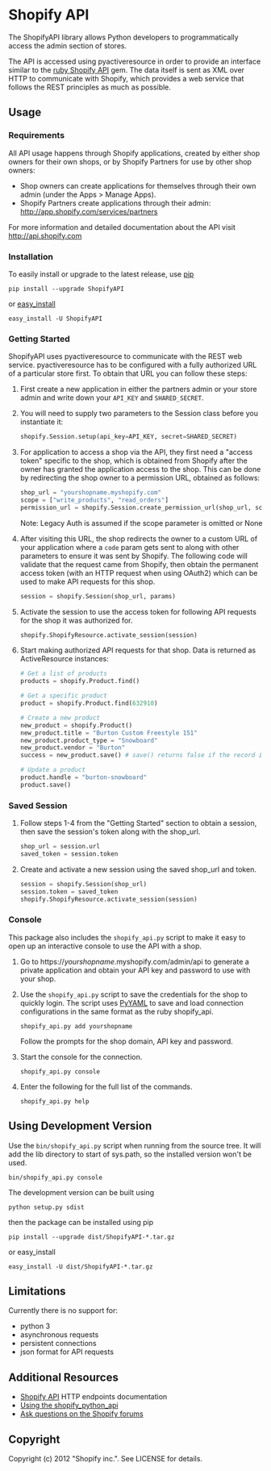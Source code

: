 # Shopify API

The ShopifyAPI library allows Python developers to programmatically
access the admin section of stores.

The API is accessed using pyactiveresource in order to provide an
interface similar to the
[ruby Shopify API](https://github.com/shopify/shopify_api) gem.
The data itself is sent as XML over HTTP to communicate with Shopify,
which provides a web service that follows the REST principles as
much as possible.

## Usage

### Requirements

All API usage happens through Shopify applications, created by
either shop owners for their own shops, or by Shopify Partners for
use by other shop owners:

* Shop owners can create applications for themselves through their
  own admin (under the Apps > Manage Apps).
* Shopify Partners create applications through their admin:
  <http://app.shopify.com/services/partners>

For more information and detailed documentation about the API visit
<http://api.shopify.com>

### Installation

To easily install or upgrade to the latest release, use
[pip](http://www.pip-installer.org/)

```shell
pip install --upgrade ShopifyAPI
```

or [easy_install](http://packages.python.org/distribute/easy_install.html)

```shell
easy_install -U ShopifyAPI
```

### Getting Started

ShopifyAPI uses pyactiveresource to communicate with the REST web
service. pyactiveresource has to be configured with a fully authorized
URL of a particular store first. To obtain that URL you can follow
these steps:

1.  First create a new application in either the partners admin or
    your store admin and write down your `API_KEY` and `SHARED_SECRET`.

2.  You will need to supply two parameters to the Session class
    before you instantiate it:

    ```python
    shopify.Session.setup(api_key=API_KEY, secret=SHARED_SECRET)
    ```

3.  For application to access a shop via the API, they first need a
    "access token" specific to the shop, which is obtained from
    Shopify after the owner has granted the application access to the
    shop. This can be done by redirecting the shop owner to a
    permission URL, obtained as follows:

    ```python
    shop_url = "yourshopname.myshopify.com"
    scope = ["write_products", "read_orders"]
    permission_url = shopify.Session.create_permission_url(shop_url, scope)
    ```

    Note: Legacy Auth is assumed if the scope parameter is omitted or None

4.  After visiting this URL, the shop redirects the owner to a custom
    URL of your application where a `code` param gets sent to along with
    other parameters to ensure it was sent by Shopify. The following
    code will validate that the request came from Shopify, then obtain
    the permanent access token (with an HTTP request when using OAuth2)
    which can be used to make API requests for this shop.

    ```python
    session = shopify.Session(shop_url, params)
    ```

5.  Activate the session to use the access token for following API
    requests for the shop it was authorized for.

    ```python
    shopify.ShopifyResource.activate_session(session)
    ```

6.  Start making authorized API requests for that shop. Data is returned as
    ActiveResource instances:

    ```python
    # Get a list of products
    products = shopify.Product.find()

    # Get a specific product
    product = shopify.Product.find(632910)

    # Create a new product
    new_product = shopify.Product()
    new_product.title = "Burton Custom Freestyle 151"
    new_product.product_type = "Snowboard"
    new_product.vendor = "Burton"
    success = new_product.save() # save() returns false if the record is invalid

    # Update a product
    product.handle = "burton-snowboard"
    product.save()
    ```

### Saved Session

1.  Follow steps 1-4 from the "Getting Started" section to obtain a session,
    then save the session's token along with the shop_url.

    ```python
    shop_url = session.url
    saved_token = session.token
    ```

2.  Create and activate a new session using the saved shop_url and token.

    ```python
    session = shopify.Session(shop_url)
    session.token = saved_token
    shopify.ShopifyResource.activate_session(session)
    ```

### Console

This package also includes the `shopify_api.py` script to make it easy to
open up an interactive console to use the API with a shop.

1.  Go to https\://*yourshopname*.myshopify.com/admin/api to generate a private
    application and obtain your API key and password to use with your shop.

2.  Use the `shopify_api.py` script to save the credentials for the
    shop to quickly login. The script uses [PyYAML](http://pyyaml.org/) to save
    and load connection configurations in the same format as the ruby
    shopify\_api.

    ```shell
    shopify_api.py add yourshopname
    ```

    Follow the prompts for the shop domain, API key and password.

3.  Start the console for the connection.

    ```shell
    shopify_api.py console
    ```

4.  Enter the following for the full list of the commands.

    ```shell
    shopify_api.py help
    ```

## Using Development Version

Use the `bin/shopify_api.py` script when running from the source tree.
It will add the lib directory to start of sys.path, so the installed
version won't be used.

```shell
bin/shopify_api.py console
```

The development version can be built using

```shell
python setup.py sdist
```

then the package can be installed using pip

```shell
pip install --upgrade dist/ShopifyAPI-*.tar.gz
```

or easy_install

```shell
easy_install -U dist/ShopifyAPI-*.tar.gz
```

## Limitations

Currently there is no support for:

* python 3
* asynchronous requests
* persistent connections
* json format for API requests

## Additional Resources

* [Shopify API](http://api.shopify.com) HTTP endpoints documentation
* [Using the shopify_python_api](http://wiki.shopify.com/Using_the_shopify_python_api)
* [Ask questions on the Shopify forums](http://ecommerce.shopify.com/c/shopify-apis-and-technology)

## Copyright

Copyright (c) 2012 "Shopify inc.". See LICENSE for details.

